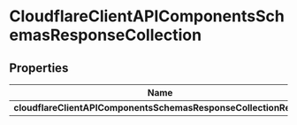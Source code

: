 # CloudflareClientAPIComponentsSchemasResponseCollection

## Properties
Name | Type | Description | Notes
------------ | ------------- | ------------- | -------------
**cloudflareClientAPIComponentsSchemasResponseCollectionResult** | [**List&lt;ZoneComponentsSchemasZone&gt;**](ZoneComponentsSchemasZone.md) |  |  [optional]
